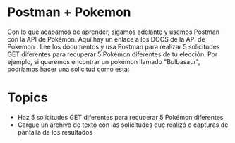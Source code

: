 # Postman + Pokemon

Con lo que acabamos de aprender, sigamos adelante y usemos Postman con la API de Pokémon. Aquí hay un enlace a los DOCS de la API de Pokemon . Lee los documentos y usa Postman para realizar 5 solicitudes GET diferentes para recuperar 5 Pokémon diferentes de tu elección.
Por ejemplo, si queremos encontrar un pokémon llamado "Bulbasaur", podríamos hacer una solicitud como esta:

# Topics

- Haz 5 solicitudes GET diferentes para recuperar 5 Pokémon diferentes
- Cargue un archivo de texto con las solicitudes que realizó o capturas de pantalla de los resultados